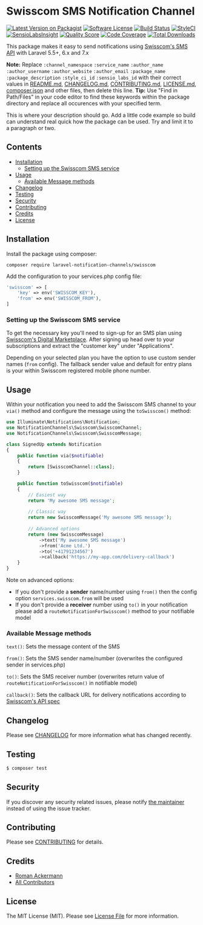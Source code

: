 # Swisscom SMS Notification Channel

[![Latest Version on Packagist](https://img.shields.io/packagist/v/laravel-notification-channels/swisscom.svg?style=flat-square)](https://packagist.org/packages/laravel-notification-channels/swisscom)
[![Software License](https://img.shields.io/badge/license-MIT-brightgreen.svg?style=flat-square)](LICENSE.md)
[![Build Status](https://img.shields.io/travis/laravel-notification-channels/swisscom/master.svg?style=flat-square)](https://travis-ci.org/laravel-notification-channels/swisscom)
[![StyleCI](https://styleci.io/repos/:style_ci_id/shield)](https://styleci.io/repos/:style_ci_id)
[![SensioLabsInsight](https://img.shields.io/sensiolabs/i/:sensio_labs_id.svg?style=flat-square)](https://insight.sensiolabs.com/projects/:sensio_labs_id)
[![Quality Score](https://img.shields.io/scrutinizer/g/laravel-notification-channels/swisscom.svg?style=flat-square)](https://scrutinizer-ci.com/g/laravel-notification-channels/swisscom)
[![Code Coverage](https://img.shields.io/scrutinizer/coverage/g/laravel-notification-channels/swisscom/master.svg?style=flat-square)](https://scrutinizer-ci.com/g/laravel-notification-channels/swisscom/?branch=master)
[![Total Downloads](https://img.shields.io/packagist/dt/laravel-notification-channels/swisscom.svg?style=flat-square)](https://packagist.org/packages/laravel-notification-channels/swisscom)

This package makes it easy to send notifications using [Swisscom's SMS API](https://digital.swisscom.com/products/text-messaging/info) with Laravel 5.5+, 6.x and 7.x

**Note:** Replace ```:channel_namespace``` ```:service_name``` ```:author_name``` ```:author_username``` ```:author_website``` ```:author_email``` ```:package_name``` ```:package_description``` ```:style_ci_id``` ```:sensio_labs_id``` with their correct values in [README.md](README.md), [CHANGELOG.md](CHANGELOG.md), [CONTRIBUTING.md](CONTRIBUTING.md), [LICENSE.md](LICENSE.md), [composer.json](composer.json) and other files, then delete this line.
**Tip:** Use "Find in Path/Files" in your code editor to find these keywords within the package directory and replace all occurences with your specified term.

This is where your description should go. Add a little code example so build can understand real quick how the package can be used. Try and limit it to a paragraph or two.



## Contents

- [Installation](#installation)
	- [Setting up the Swisscom SMS service](#setting-up-the-swisscom-sms-service)
- [Usage](#usage)
	- [Available Message methods](#available-message-methods)
- [Changelog](#changelog)
- [Testing](#testing)
- [Security](#security)
- [Contributing](#contributing)
- [Credits](#credits)
- [License](#license)


## Installation

Install the package using composer:

```
composer require laravel-notification-channels/swisscom
```

Add the configuration to your services.php config file:

```php
'swisscom' => [
    'key' => env('SWISSCOM_KEY'),
    'from' => env('SWISSCOM_FROM'),
]
```

### Setting up the Swisscom SMS service

To get the necessary key you'll need to sign-up for an SMS plan using [Swisscom's Digital Marketplace](https://digital.swisscom.com/products/text-messaging/info).
After signing up head over to your subscriptions and extract the "customer key" under "Applications".

Depending on your selected plan you have the option to use custom sender names (`from` config).
The fallback sender value and default for entry plans is your within Swisscom registered mobile phone number. 

## Usage

Within your notification you need to add the Swisscom SMS channel to your `via()` method and configure the message using the `toSwisscom()` method:

```php
use Illuminate\Notifications\Notification;
use NotificationChannels\Swisscom\SwisscomChannel;
use NotificationChannels\Swisscom\SwisscomMessage;

class SignedUp extends Notification
{
    public function via($notifiable)
    {
        return [SwisscomChannel::class];
    }

    public function toSwisscom($notifiable)
    {
        // Easiest way
        return 'My awesome SMS message';
    
        // Classic way
        return new SwisscomMessage('My awesome SMS message');
        
        // Advanced options
        return (new SwisscomMessage)
            ->text('My awesome SMS message')
            ->from('Acme Ltd.')
            ->to('+41791234567')
            ->callback('https://my-app.com/delivery-callback')
    }
}
```

Note on advanced options:
- If you don't provide a **sender** name/number using `from()` then the config option `services.swisscom.from` will be used
- If you don't provide a **receiver** number using `to()` in your notification please add a `routeNotificationForSwisscom()` method to your notifiable model


### Available Message methods

`text()`: Sets the message content of the SMS

`from()`: Sets the SMS sender name/number (overwrites the configured sender in services.php)

`to()`: Sets the SMS receiver number (overwrites return value of `routeNotificationForSwisscom()` in notifiable model)

`callback()`: Sets the callback URL for delivery notifications according to [Swisscom's API spec](https://digital.swisscom.com/products/text-messaging/documentation)

## Changelog

Please see [CHANGELOG](CHANGELOG.md) for more information what has changed recently.

## Testing

``` bash
$ composer test
```

## Security

If you discover any security related issues, please notify [the maintainer](https://github.com/wapacro) instead of using the issue tracker.

## Contributing

Please see [CONTRIBUTING](CONTRIBUTING.md) for details.

## Credits

- [Roman Ackermann](https://github.com/wapacro)
- [All Contributors](../../contributors)

## License

The MIT License (MIT). Please see [License File](LICENSE.md) for more information.
